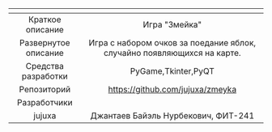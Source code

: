| <!-- -->      | <!-- -->        |
|:-------------:|:---------------:|
| Краткое описание    | Игра "Змейка"  |
| Развернутое описание| Игра с набором очков за поедание яблок, случайно появляющихся на карте. |
| Средства разработки   | PyGame,Tkinter,PyQT  |
| Репозиторий   | https://github.com/jujuxa/zmeyka |
|Разработчики|
| jujuxa | Джантаев Байэль Нурбекович, ФИТ-241 |
